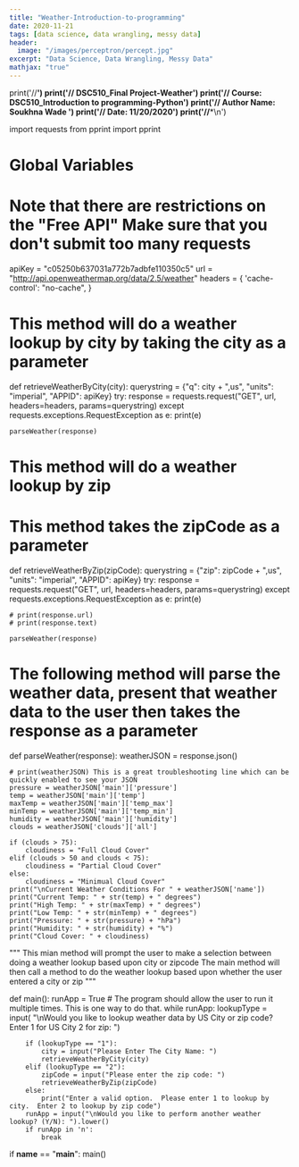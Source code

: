 ```yaml
---
title: "Weather-Introduction-to-programming"
date: 2020-11-21
tags: [data science, data wrangling, messy data]
header:
  image: "/images/perceptron/percept.jpg"
excerpt: "Data Science, Data Wrangling, Messy Data"
mathjax: "true"
---
```

print('//**************************************************************************************************************************')
print('// DSC510_Final Project-Weather')
print('// Course: DSC510_Introduction to programming-Python')
print('// Author Name: Soukhna Wade  ')
print('// Date:   11/20/2020')
print('//***************************************************************************************************************************\n')

import requests
from pprint import pprint

# Global Variables
# Note that there are restrictions on the "Free API"  Make sure that you don't submit too many requests

apiKey = "c05250b637031a772b7adbfe110350c5"
url = "http://api.openweathermap.org/data/2.5/weather"
headers = {
    'cache-control': "no-cache",
}

# This method will do a weather lookup by city by taking the city as a parameter

def retrieveWeatherByCity(city):
    querystring = {"q": city + ",us", "units": "imperial", "APPID": apiKey}
    try:
        response = requests.request("GET", url, headers=headers, params=querystring)
    except requests.exceptions.RequestException as e:
        print(e)

    parseWeather(response)


# This method will do a weather lookup by zip
# This method takes the zipCode as a parameter
def retrieveWeatherByZip(zipCode):
    querystring = {"zip": zipCode + ",us", "units": "imperial", "APPID": apiKey}
    try:
        response = requests.request("GET", url, headers=headers, params=querystring)
    except requests.exceptions.RequestException as e:
        print(e)

    # print(response.url)
    # print(response.text)

    parseWeather(response)

# The following method will parse the weather data, present that weather data to the user then takes the response as a parameter

def parseWeather(response):
    weatherJSON = response.json()

    # print(weatherJSON) This is a great troubleshooting line which can be quickly enabled to see your JSON
    pressure = weatherJSON['main']['pressure']
    temp = weatherJSON['main']['temp']
    maxTemp = weatherJSON['main']['temp_max']
    minTemp = weatherJSON['main']['temp_min']
    humidity = weatherJSON['main']['humidity']
    clouds = weatherJSON['clouds']['all']

    if (clouds > 75):
        cloudiness = "Full Cloud Cover"
    elif (clouds > 50 and clouds < 75):
        cloudiness = "Partial Cloud Cover"
    else:
        cloudiness = "Minimual Cloud Cover"
    print("\nCurrent Weather Conditions For " + weatherJSON['name'])
    print("Current Temp: " + str(temp) + " degrees")
    print("High Temp: " + str(maxTemp) + " degrees")
    print("Low Temp: " + str(minTemp) + " degrees")
    print("Pressure: " + str(pressure) + "hPa")
    print("Humidity: " + str(humidity) + "%")
    print("Cloud Cover: " + cloudiness)


"""
   This mian method will prompt the user to make a selection between doing a weather lookup based upon city or zipcode
   The main method will then call a method to do the weather lookup based upon whether the user entered a city or zip
"""

def main():
    runApp = True
    # The program should allow the user to run it multiple times.  This is one way to do that.
    while runApp:
        lookupType = input(
            "\nWould you like to lookup weather data by US City or zip code? Enter 1 for US City 2 for zip: ")

        if (lookupType == "1"):
            city = input("Please Enter The City Name: ")
            retrieveWeatherByCity(city)
        elif (lookupType == "2"):
            zipCode = input("Please enter the zip code: ")
            retrieveWeatherByZip(zipCode)
        else:
            print("Enter a valid option.  Please enter 1 to lookup by city.  Enter 2 to lookup by zip code")
        runApp = input("\nWould you like to perform another weather lookup? (Y/N): ").lower()
        if runApp in 'n':
            break

if __name__ == "__main__":
    main()


